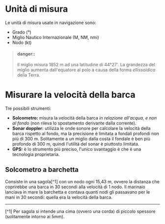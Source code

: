 # Unità di misura

Le unità di misura usate in navigazione sono:

* Grado \(°\)
* Miglio Nautico Internazionale \(M, NM, nmi\)
* Nodo \(kt\)

> #### danger::
>
> Il miglio misura 1852 m ad una latitudine di 44°27'. La grandezza del miglio aumenta dall'equatore al polo a causa della forma _ellissoidica_ della Terra.

# Misurare la velocità della barca

Tre possibili strumenti:

* **Solcometro:** misura la velocità della barca _in relazione all'acqua, e non al fondo_ \(non rileva lo spostamento derivante dalla corrente\).
* **Sonar doppler:** utilizza le onde sonore per calcolare la velocità della barca rispetto al fondo, ma la precisione è limitata a fondali profondi non più di 300 m. Solitamente a un miglio dalla costa il fondale è ben più profondo di 300 m, quindi l'utilità del sonar è piuttosto limitata.
* **GPS:** è lo strumento più preciso, l'unico svantaggio è che è una tecnologia proprietaria.

## Solcometro a barchetta

Consiste in una sagola[^1] con un nodo ogni 15,43 m, ovvero la distanza che coprirebbe una barca in 30 secondi alla velocità di 1 nodo. Il marinaio lanciava in mare la barchetta e contava quanti nodi gli passavano per le mani in 30 secondi: quella era la velocità della barca.

---

[^1] Per sagola si intende una cima (ovvero una corda) di piccolo spessore (solitamente intorno ai 5mm).